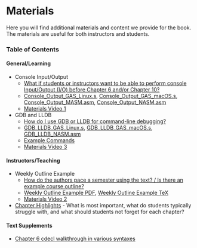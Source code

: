 # Materials

Here you will find additional materials and content we provide for the book. The materials are useful for both instructors and students.

### Table of Contents

#### General/Learning

- Console Input/Output
	- [What if students or instructors want to be able to perform console Input/Output (I/O) before Chapter 6 and/or Chapter 10?](./Console\_IO/)
	- [Console\_Output\_GAS\_Linux.s](./Console\_IO/Console\_Output\_GAS\_Linux.s), [Console\_Output\_GAS\_macOS.s](./Console\_IO/Console\_Output\_GAS\_macOS.s), [Console\_Output\_MASM.asm](./Console\_IO/Console\_Output\_MASM.asm), [Console\_Output\_NASM.asm](./Console\_IO/Console\_Output\_NASM.asm)
	- [Materials Video 1](https://youtu.be/rAAti1_jzeY)
- GDB and LLDB
	- [How do I use GDB or LLDB for command-line debugging?](./GDB\_LLDB/)
	- [GDB\_LLDB\_GAS\_Linux.s](./GDB\_LLDB/GDB\_LLDB\_GAS\_Linux.s), [GDB\_LLDB\_GAS\_macOS.s](./GDB\_LLDB/GDB\_LLDB\_GAS\_macOS.s), [GDB\_LLDB\_NASM.asm](./GDB\_LLDB/GDB\_LLDB\_NASM.asm)
	- [Example Commands](./GDB\_LLDB/ExampleCommands.txt)
	- [Materials Video 3](https://youtu.be/oMp_R1hWLtM)

#### Instructors/Teaching

- Weekly Outline Example
	- [How do the authors pace a semester using the text? / Is there an example course outline?](./WeeklyOutlineExample/)
	- [Weekly Outline Example PDF](./WeeklyOutlineExample/WeeklyOutlineExample.pdf), [Weekly Outline Example TeX](./WeeklyOutlineExample/WeeklyOutlineExample.tex)
	- [Materials Video 2](https://youtu.be/eeTxO94bfKA)
- [Chapter Highlights](./ChapterHighlights/) - What is most important, what do students typically struggle with, and what should students not forget for each chapter?

#### Text Supplements
- [Chapter 6 cdecl walkthrough in various syntaxes](./cdecl/README.md)